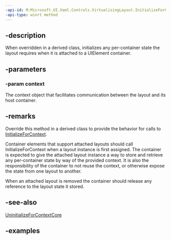 ```yaml
---
-api-id: M:Microsoft.UI.Xaml.Controls.VirtualizingLayout.InitializeForContextCore(Microsoft.UI.Xaml.Controls.VirtualizingLayoutContext)
-api-type: winrt method
---
```


## -description

When overridden in a derived class, initializes any per-container state the layout requires when it is attached to a UIElement container.

## -parameters

### -param context

The context object that facilitates communication between the layout and its host container.

## -remarks

Override this method in a derived class to provide the behavior for calls to [InitializeForContext](layout_initializeforcontext_1797632824.md).

Container elements that support attached layouts should call InitializeForContext when a layout instance is first assigned. The container is expected to give the attached layout instance a way to store and retrieve any per-container state by way of the provided context. It is also the responsibility of the container to not reuse the context, or otherwise expose the state from one layout to another.

When an attached layout is removed the container should release any reference to the layout state it stored.

## -see-also

[UninitializeForContextCore](virtualizinglayout_uninitializeforcontextcore_1838712024.md)

## -examples

